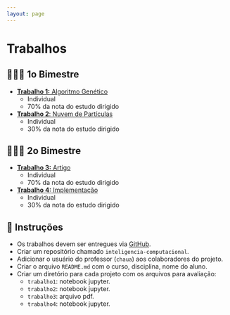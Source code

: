 ```yaml
---
layout: page
---
```


# Trabalhos

## 🏋🏼‍♂️ 1o Bimestre

- [**Trabalho 1:** Algoritmo Genético](/trabalhos/ga)
    - Individual
    - 70% da nota do estudo dirigido
- [**Trabalho 2**: Nuvem de Partículas](/trabalhos/pso) 
    - Individual
    - 30% da nota do estudo dirigido

## 🏋🏼‍♂️ 2o Bimestre

- [**Trabalho 3:** Artigo](trabalhos/artigo)
    - Individual
    - 70% da nota do estudo dirigido
- [**Trabalho 4:** Implementação](trabalhos/)
    - Individual
    - 30% da nota do estudo dirigido

## 📒 Instruções

- Os trabalhos devem ser entregues via [GitHub](https://github.com).
- Criar um repositório chamado `inteligencia-computacional`.
- Adicionar o usuário do professor (`chaua`) aos colaboradores do projeto.
- Criar o arquivo `README.md` com o curso, disciplina, nome do aluno.
- Criar um diretório para cada projeto com os arquivos para avaliação:
    - `trabalho1`: notebook jupyter.  
    - `trabalho2`: notebook jupyter.
    - `trabalho3`: arquivo pdf. 
    - `trabalho4`: notebook jupyter.